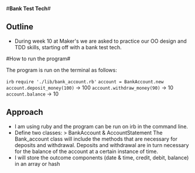 #**Bank Test Tech**#

## Outline ##

- During week 10 at Maker's we are asked to practice our OO design and TDD skills, starting off with a bank test tech.

#How to run the program#

The program is run on the terminal as follows:

`irb`
`require './lib/bank_account.rb'`
`account = BankAccount.new`
`account.deposit_money(100)`
-> 100
`account.withdraw_money(90)`
-> 10
`account.balance`
-> 10

## Approach ##

- I am using ruby and the program can be run on irb in the command line.
- Define two classes: > BankAccount & AccountStatement
    The Bank_account class will include the methods that are necessary for deposits and withdrawal. Deposits and withdrawal             are in turn necessary for the balance of the account at a certain instance of time.
- I will store the outcome components (date & time, credit, debit, balance) in an array or hash

